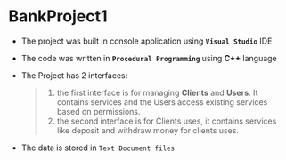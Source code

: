 # BankProject1

+ The project was built in console application using **`Visual Studio`** IDE

+ The code was written in **`Procedural Programming`** using **C++** language

+ The Project has 2 interfaces:
  > 1. the first interface is for managing **Clients** and **Users**. It contains services and the Users access existing services based on permissions.
  > 2. the second interface is for Clients uses, it contains services like deposit and withdraw money for clients uses.
   

+ The data is stored in `Text Document files`


